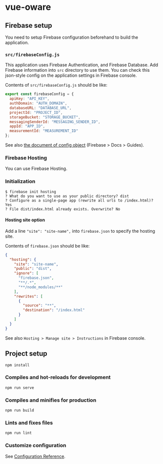# vue-oware

## Firebase setup

You need to setup Firebase configuration beforehand to build the application.

### `src/firebaseConfig.js`

This application uses Firebase Authentication, and Firebase Database.
Add Firebase information into `src` directory to use them.
You can check this json-style config on the application settings in Firebase console.

Contents of `src/firebaseConfig.js` should be like:

```js:src/firebaseConfig.js
export const firebaseConfig = {
  apiKey: "API_KEY",
  authDomain: "AUTH_DOMAIN",
  databaseURL: "DATABASE_URL",
  projectId: "PROJECT_ID",
  storageBucket: "STORAGE_BUCKET",
  messagingSenderId: "MESSAGING_SENDER_ID",
  appId: "APP_ID",
  measurementId: "MEASUREMENT_ID"
};
```

See also [the document of config object](https://firebase.google.com/docs/web/setup#config-object) (Firebase > Docs > Guides).

### Firebase Hosting

You can use Firebase Hosting.

### Initialization

```shell
$ firebase init hosting
? What do you want to use as your public directory? dist
? Configure as a single-page app (rewrite all urls to /index.html)? Yes
? File dist/index.html already exists. Overwrite? No
```

#### Hosting site option

Add a line `"site": "site-name",` into `firebase.json` to specify the hosting site.

Contents of `firebase.json` should be like:

```json:firebase.json
{
  "hosting": {
    "site": "site-name",
    "public": "dist",
    "ignore": [
      "firebase.json",
      "**/.*",
      "**/node_modules/**"
    ],
    "rewrites": [
      {
        "source": "**",
        "destination": "/index.html"
      }
    ]
  }
}
```

See also `Hosting > Manage site > Instructions` in Firebase console.

## Project setup

```shell
npm install
```

### Compiles and hot-reloads for development

```shell
npm run serve
```

### Compiles and minifies for production

```shell
npm run build
```

### Lints and fixes files

```shell
npm run lint
```

### Customize configuration

See [Configuration Reference](https://cli.vuejs.org/config/).
